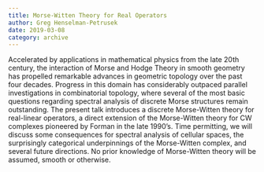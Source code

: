 ```yaml
---
title: Morse-Witten Theory for Real Operators
author: Greg Henselman-Petrusek
date: 2019-03-08
category: archive
---
```


Accelerated by applications in mathematical physics from the late 20th century, the interaction of Morse and Hodge Theory in smooth geometry has propelled remarkable advances in geometric topology over the past four decades. Progress in this domain has considerably outpaced parallel investigations in combinatorial topology, where several of the most basic questions regarding spectral analysis of discrete Morse structures remain outstanding. The present talk introduces a discrete Morse-Witten theory for real-linear operators, a direct extension of the Morse-Witten theory for CW complexes pioneered by Forman in the late 1990’s. Time permitting, we will discuss some consequences for spectral analysis of cellular spaces, the surprisingly categorical underpinnings of the Morse-Witten complex, and several future directions. No prior knowledge of Morse-Witten theory will be assumed, smooth or otherwise. 
